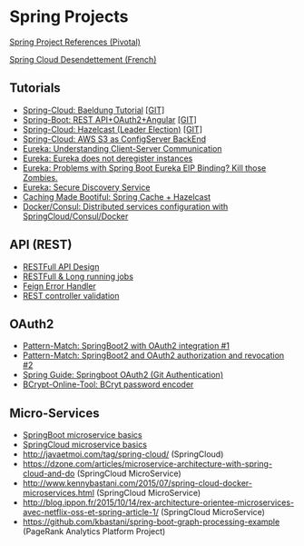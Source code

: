 
# Spring Projects 

[Spring Project References (Pivotal)](https://spring.io/projects)

[Spring Cloud Desendettement (French)](https://javaetmoi.com/2019/11/desendettement-de-spring-cloud-netflix/)

## Tutorials
- [Spring-Cloud: Baeldung Tutorial](https://www.baeldung.com/spring-cloud-tutorial) [[GIT]](https://github.com/eugenp/tutorials/tree/master/spring-cloud/spring-cloud-bootstrap)
- [Spring-Boot: REST API+OAuth2+Angular](https://www.baeldung.com/rest-api-spring-oauth2-angular) [[GIT]](https://github.com/Baeldung/spring-security-oauth)
- [Spring-Cloud: Hazelcast (Leader Election)](https://octoperf.com/blog/2018/06/12/spring-boot-hazelcast-tutorial/) [[GIT]](https://github.com/jloisel/spring-boot-hazelcast)
- [Spring-Cloud: AWS S3 as ConfigServer BackEnd](https://github.com/mwnorman/spring-cloud-config-server-s3)
- [Eureka: Understanding Client-Server Communication](https://github.com/Netflix/eureka/wiki/Understanding-eureka-client-server-communication)
- [Eureka: Eureka does not deregister instances](https://thepracticaldeveloper.com/2017/06/28/how-to-fix-eureka-taking-too-long-to-deregister-instances/)
- [Eureka: Problems with Spring Boot Eureka EIP Binding? Kill those Zombies.](https://allthingsjava.io/pages/category/Eureka)
- [Eureka: Secure Discovery Service](https://dzone.com/articles/secure-discovery-with-spring-cloud-netflix-eureka)
- [Caching Made Bootiful: Spring Cache + Hazelcast](https://memorynotfound.com/spring-boot-hazelcast-caching-example-configuration/)
- [Docker/Consul: Distributed services configuration with SpringCloud/Consul/Docker](https://programmaticponderings.com/2017/02/28/distributed-service-configuration-with-consul-spring-cloud-and-docker-2/)

## API (REST)
- [RESTFull API Design](https://dennis-xlc.gitbooks.io/restful-java-with-jax-rs-2-0-2rd-edition/content/en/index.html)
- [RESTFull & Long running jobs](https://farazdagi.com/2014/rest-and-long-running-jobs/)
- [Feign Error Handler](https://blog.ippon.fr/2018/02/13/spring-cloud-feign-et-la-gestion-des-erreurs/)
- [REST controller validation](https://lmonkiewicz.com/programming/get-noticed-2017/spring-boot-rest-request-validation/)

## OAuth2
- [Pattern-Match: SpringBoot2 with OAuth2 integration #1](https://pattern-match.com/blog/2018/10/17/springboot2-with-oauth2-integration/)
- [Pattern-Match: SpringBoot2 and OAuth2 authorization and revocation #2](https://pattern-match.com/blog/2019/02/12/springboot2-and-oauth2-authorization-and-revocation/)
- [Spring Guide: Springboot OAuth2 (Git Authentication)](https://spring.io/guides/tutorials/spring-boot-oauth2/)
- [BCrypt-Online-Tool: BCryt password encoder](https://www.devglan.com/online-tools/bcrypt-hash-generator)

## Micro-Services
- [SpringBoot microservice basics](https://blog.talanlabs.com/microservices-partie-4-spring-boot)
- [SpringCloud microservice basics](https://blog.talanlabs.com/microservices-partie-5-spring-cloud/)
- http://javaetmoi.com/tag/spring-cloud/ (SpringCloud)
- https://dzone.com/articles/microservice-architecture-with-spring-cloud-and-do (SpringCloud MicroService)
- http://www.kennybastani.com/2015/07/spring-cloud-docker-microservices.html (SpringCloud MicroService)
- http://blog.ippon.fr/2015/10/14/rex-architecture-orientee-microservices-avec-netflix-oss-et-spring-article-1/ (SpringCloud MicroService)
- https://github.com/kbastani/spring-boot-graph-processing-example (PageRank Analytics Platform Project)
